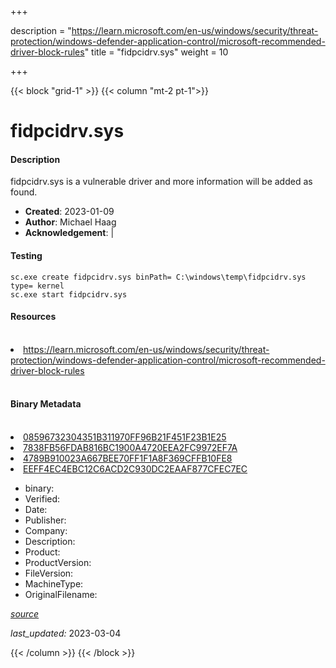 +++

description = "https://learn.microsoft.com/en-us/windows/security/threat-protection/windows-defender-application-control/microsoft-recommended-driver-block-rules"
title = "fidpcidrv.sys"
weight = 10

+++


{{< block "grid-1" >}}
{{< column "mt-2 pt-1">}}


# fidpcidrv.sys

#### Description


fidpcidrv.sys is a vulnerable driver and more information will be added as found.


- **Created**: 2023-01-09
- **Author**: Michael Haag
- **Acknowledgement**:  | [](https://twitter.com/)

#### Testing

```
sc.exe create fidpcidrv.sys binPath= C:\windows\temp\fidpcidrv.sys type= kernel
sc.exe start fidpcidrv.sys
```

#### Resources
<br>


<li><a href=" https://learn.microsoft.com/en-us/windows/security/threat-protection/windows-defender-application-control/microsoft-recommended-driver-block-rules"> https://learn.microsoft.com/en-us/windows/security/threat-protection/windows-defender-application-control/microsoft-recommended-driver-block-rules</a></li>


<br>


#### Binary Metadata
<br>



<li><a href="https://www.virustotal.com/gui/file/08596732304351B311970FF96B21F451F23B1E25">08596732304351B311970FF96B21F451F23B1E25</a></li>

<li><a href="https://www.virustotal.com/gui/file/7838FB56FDAB816BC1900A4720EEA2FC9972EF7A">7838FB56FDAB816BC1900A4720EEA2FC9972EF7A</a></li>

<li><a href="https://www.virustotal.com/gui/file/4789B910023A667BEE70FF1F1A8F369CFFB10FE8">4789B910023A667BEE70FF1F1A8F369CFFB10FE8</a></li>

<li><a href="https://www.virustotal.com/gui/file/EEFF4EC4EBC12C6ACD2C930DC2EAAF877CFEC7EC">EEFF4EC4EBC12C6ACD2C930DC2EAAF877CFEC7EC</a></li>



- binary: 
- Verified: 
- Date: 
- Publisher: 
- Company: 
- Description: 
- Product: 
- ProductVersion: 
- FileVersion: 
- MachineType: 
- OriginalFilename: 

[*source*](https://github.com/magicsword-io/LOLDrivers/tree/main/yaml/fidpcidrv.sys.yml)

*last_updated:* 2023-03-04


{{< /column >}}
{{< /block >}}
